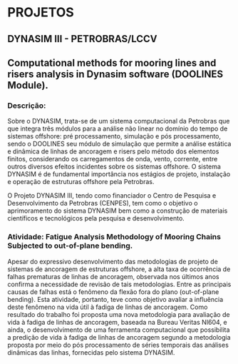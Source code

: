 # **PROJETOS**

## DYNASIM III - PETROBRAS/LCCV
## Computational methods for mooring lines and risers analysis in Dynasim software (DOOLINES Module).

### Descrição:

Sobre o DYNASIM, trata-se de um sistema computacional da Petrobras que que integra três módulos para a análise não linear no domínio do tempo de sistemas offshore: pré processamento, simulação e pós processamento, sendo o DOOLINES seu módulo de simulação que permite a análise estática e dinâmica de linhas de ancoragem e risers pelo método dos elementos finitos, considerando os carregamentos de onda, vento, corrente, entre outros diversos efeitos incidentes sobre os sistemas offshore. O sistema DYNASIM é de fundamental importância nos estágios de projeto, instalação e operação de estruturas offshore pela Petrobras.

O Projeto DYNASIM III, tendo como financiador o Centro de Pesquisa e Desenvolvimento da Petrobras (CENPES), tem como o objetivo o aprimoramento do sistema DYNASIM bem como a construção de materiais científicos e tecnológicos pela pesquisa e desenvolvimento. 

### Atividade: Fatigue Analysis Methodology of Mooring Chains Subjected to out-of-plane bending. 

Apesar do expressivo desenvolvimento das metodologias de projeto de sistemas de ancoragem de estruturas offshore, a alta taxa de ocorrência de falhas prematuras de linhas de ancoragem, observada nos últimos anos confirma a necessidade de revisão de tais metodologias. Entre as principais causas de falhas está o fenômeno da flexão fora do plano (out-of-plane bending).
Esta atividade, portanto, teve como objetivo avaliar a influência deste fenômeno na vida útil à fadiga de linhas de ancoragem. Como resultado do trabalho foi proposta uma nova metodologia para avaliação de vida à fadiga de linhas de ancoragem, baseada na Bureau Veritas NI604, e ainda, o desenvolvimento de uma ferramenta computacional que possibilita a predição de vida à fadiga de linhas de ancoragem segundo a metodologia proposta por meio do pós processamento de séries temporais das análises dinâmicas das linhas, fornecidas pelo sistema DYNASIM.
